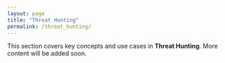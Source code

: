 ```yaml
---
layout: page
title: "Threat Hunting"
permalink: /threat_hunting/
---
```


This section covers key concepts and use cases in **Threat Hunting**.
More content will be added soon.
